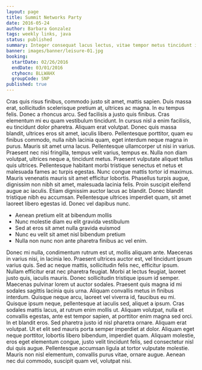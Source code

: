 ```yaml
---
layout: page
title: Summit Networks Party
date: 2016-05-24
author: Barbara Gonzalez
tags: weekly links, java
status: published
summary: Integer consequat lacus lectus, vitae tempor metus tincidunt in. Nullam.
banner: images/banner/leisure-01.jpg
booking:
  startDate: 02/26/2016
  endDate: 03/01/2016
  ctyhocn: BLLWAHX
  groupCode: SNP
published: true
---
```

Cras quis risus finibus, commodo justo sit amet, mattis sapien. Duis massa erat, sollicitudin scelerisque pretium at, ultrices ac magna. In eu tempus felis. Donec a rhoncus arcu. Sed facilisis a justo quis finibus. Cras elementum mi eu quam vestibulum tincidunt. In cursus nisl a enim facilisis, eu tincidunt dolor pharetra. Aliquam erat volutpat. Donec quis massa blandit, ultrices eros sit amet, iaculis libero. Pellentesque porttitor, quam eu finibus commodo, nulla nibh lacinia quam, eget interdum neque magna in purus. Mauris sit amet urna lacus. Pellentesque ullamcorper ut nisi in varius. Praesent nec nisi fringilla, tempus velit varius, tempus ex. Nulla non diam volutpat, ultrices neque a, tincidunt metus.
Praesent vulputate aliquet tellus quis ultrices. Pellentesque habitant morbi tristique senectus et netus et malesuada fames ac turpis egestas. Nunc congue mattis tortor id maximus. Mauris venenatis mauris sit amet efficitur lobortis. Phasellus turpis augue, dignissim non nibh sit amet, malesuada lacinia felis. Proin suscipit eleifend augue ac iaculis. Etiam dignissim auctor lacus ac blandit. Donec blandit tristique nibh eu accumsan. Pellentesque ultrices imperdiet quam, sit amet laoreet libero egestas id. Donec vel dapibus nunc.

* Aenean pretium elit at bibendum mollis
* Nunc molestie diam eu elit gravida vestibulum
* Sed at eros sit amet nulla gravida euismod
* Nunc eu velit sit amet nisl bibendum pretium
* Nulla non nunc non ante pharetra finibus ac vel enim.

Donec mi nulla, condimentum rutrum est ut, mollis aliquam ante. Maecenas in varius nisi, in lacinia leo. Praesent ultrices auctor est, vel tincidunt ipsum varius quis. Sed ac neque mattis, sollicitudin felis nec, efficitur ipsum. Nullam efficitur erat nec pharetra feugiat. Morbi at lectus feugiat, laoreet justo quis, iaculis mauris. Donec sollicitudin tristique ipsum id semper. Maecenas pulvinar lorem ut auctor sodales. Praesent quis magna id mi sodales sagittis lacinia quis urna.
Aliquam convallis metus in finibus interdum. Quisque neque arcu, laoreet vel viverra id, faucibus eu mi. Quisque ipsum neque, pellentesque at iaculis sed, aliquet a ipsum. Cras sodales mattis lacus, at rutrum enim mollis ut. Aliquam volutpat, nulla et convallis egestas, ante est tempor sapien, at porttitor enim magna sed orci. In et blandit eros. Sed pharetra justo id nisl pharetra ornare. Aliquam erat volutpat. Ut et elit sed mauris porta semper imperdiet at dolor. Aliquam eget neque porttitor, lobortis libero bibendum, imperdiet quam. Aliquam molestie, eros eget elementum congue, justo velit tincidunt felis, sed consectetur nisl dui quis augue. Pellentesque accumsan ligula at tortor vulputate molestie. Mauris non nisl elementum, convallis purus vitae, ornare augue. Aenean nec dui commodo, suscipit quam vel, volutpat nisi.
